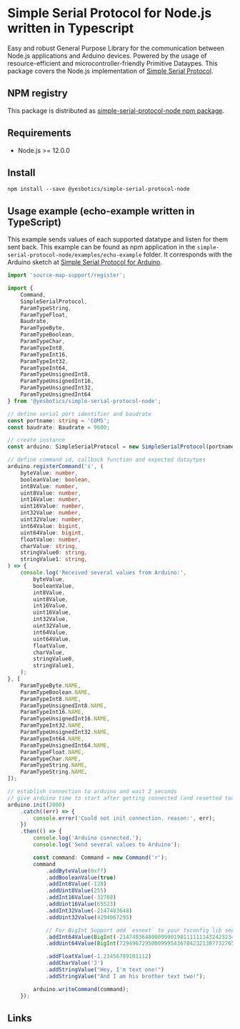 # Simple Serial Protocol for Node.js written in Typescript

Easy and robust General Purpose Library for the communication between Node.js applications and Arduino devices.
Powered by the usage of resource-efficient and microcontroller-friendly Primitive Dataypes.
This package covers the Node.js implementation of [Simple Serial Protocol].

## NPM registry
This package is distributed as [simple-serial-protocol-node npm package].

## Requirements
* Node.js >= 12.0.0 

## Install

```npm
npm install --save @yesbotics/simple-serial-protocol-node
```
 
## Usage example (echo-example written in TypeScript)
This example sends values of each supported datatype and listen for them sent back. 
This example can be found as npm application in the `simple-serial-protocol-node/examples/echo-example` folder.
It corresponds with the Arduino sketch at [Simple Serial Protocol for Arduino].

```typescript
import 'source-map-support/register';

import {
    Command,
    SimpleSerialProtocol,
    ParamTypeString,
    ParamTypeFloat,
    Baudrate,
    ParamTypeByte,
    ParamTypeBoolean,
    ParamTypeChar,
    ParamTypeInt8,
    ParamTypeInt16,
    ParamTypeInt32,
    ParamTypeInt64,
    ParamTypeUnsignedInt8,
    ParamTypeUnsignedInt16,
    ParamTypeUnsignedInt32,
    ParamTypeUnsignedInt64
} from '@yesbotics/simple-serial-protocol-node';

// define serial port identifier and baudrate
const portname: string = 'COM5';
const baudrate: Baudrate = 9600;

// create instance
const arduino: SimpleSerialProtocol = new SimpleSerialProtocol(portname, baudrate);

// define command id, callback function and expected dataytpes
arduino.registerCommand('s', (
    byteValue: number,
    booleanValue: boolean,
    int8Value: number,
    uint8Value: number,
    int16Value: number,
    uint16Value: number,
    int32Value: number,
    uint32Value: number,
    int64Value: bigint,
    uint64Value: bigint,
    floatValue: number,
    charValue: string,
    stringValue0: string,
    stringValue1: string,
) => {
    console.log('Received several values from Arduino:',
        byteValue,
        booleanValue,
        int8Value,
        uint8Value,
        int16Value,
        uint16Value,
        int32Value,
        uint32Value,
        int64Value,
        uint64Value,
        floatValue,
        charValue,
        stringValue0,
        stringValue1,
    );
}, [
    ParamTypeByte.NAME,
    ParamTypeBoolean.NAME,
    ParamTypeInt8.NAME,
    ParamTypeUnsignedInt8.NAME,
    ParamTypeInt16.NAME,
    ParamTypeUnsignedInt16.NAME,
    ParamTypeInt32.NAME,
    ParamTypeUnsignedInt32.NAME,
    ParamTypeInt64.NAME,
    ParamTypeUnsignedInt64.NAME,
    ParamTypeFloat.NAME,
    ParamTypeChar.NAME,
    ParamTypeString.NAME,
    ParamTypeString.NAME,
]);

// establish connection to arduino and wait 2 seconds
// give arduino time to start after getting connected (and resetted too)
arduino.init(2000)
    .catch((err) => {
        console.error('Could not init connection. reason:', err);
    })
    .then(() => {
        console.log('Arduino connected.');
        console.log('Send several values to Arduino');

        const command: Command = new Command('r');
        command
            .addByteValue(0xff)
            .addBooleanValue(true)
            .addInt8Value(-128)
            .addUint8Value(255)
            .addInt16Value(-32768)
            .addUint16Value(65523)
            .addInt32Value(-2147483648)
            .addUint32Value(4294967295)

            // For BigInt Support add `esnext` to your tsconfig lib section
            .addInt64Value(BigInt(-21474836480009990190111111143242323411))
            .addUint64Value(BigInt(72949672950009995436784232138773276543))

            .addFloatValue(-1.23456789101112)
            .addCharValue('J')
            .addStringValue("Hey, I'm text one!")
            .addStringValue("And I am his brother text two!");

        arduino.writeCommand(command);
    });

```

## Links
[Simple Serial Protocol]:https://gitlab.com/yesbotics/simple-serial-protocol/simple-serial-protocol-docs
[simple-serial-protocol-node npm package]:https://www.npmjs.com/package/@yesbotics/simple-serial-protocol-node
[Simple Serial Protocol for Arduino]:https://gitlab.com/yesbotics/simple-serial-protocol/simple-serial-protocol-arduino
[Arduino IDE]:https://www.arduino.cc/en/main/software
[Arduino-CLI]:https://github.com/arduino/arduino-cli
[IntervalCallback]:https://gitlab.com/yesbotics/libs/arduino/interval-callback

